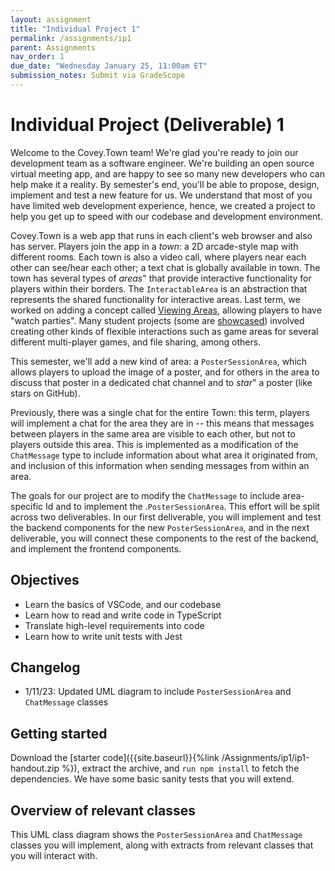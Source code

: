 ```yaml
---
layout: assignment
title: "Individual Project 1"
permalink: /assignments/ip1
parent: Assignments
nav_order: 1
due_date: "Wednesday January 25, 11:00am ET"
submission_notes: Submit via GradeScope
---
```


# Individual Project (Deliverable) 1

Welcome to the Covey.Town team! 
We're glad you're ready to join our development team as a software engineer. 
We're building an open source virtual meeting app, and are happy to see so many new developers who can help make it a reality. 
By semester's end, you'll be able to propose, design, implement and test a new feature for us.
We understand that most of you have limited web development experience, hence, we created a project to help you get up to speed with our codebase and development environment.

Covey.Town is a web app that runs in each client's web browser and also has server. 
Players join the app in a *town*: a 2D arcade-style map with different rooms.
Each town is also a video call, where players near each other can see/hear each other; a text chat is  globally available in town. 
The town has several types of *areas*" that provide interactive functionality for players within their borders. 
The `InteractableArea` is an abstraction that represents the shared functionality for interactive areas. 
Last term, we worked on adding a concept called [Viewing Areas](https://neu-se.github.io/CS4530-Fall-2022/assignments/ip2), allowing players to have "watch parties".
Many student projects (some are [showcased](https://neu-se.github.io/CS4530-Fall-2022/assignments/project-showcase)) involved creating other kinds of flexible interactions such as game areas for several different multi-player games, and file sharing, among others.

This semester, we'll add a new kind of area: a `PosterSessionArea`, which allows players to upload the image of a poster, and for others in the area to discuss that poster in a dedicated chat channel and to *star*" a poster (like stars on GitHub).

Previously, there was a single chat for the entire Town: this term, players will implement a chat for the area they are in -- this means that messages between players in the same area are visible to each other, but not to players outside this area. 
This is implemented as a modification of the `ChatMessage` type to include information about what area it originated from, and inclusion of this information when sending messages from within an area.

The goals for our project are to modify the `ChatMessage` to include area-specific Id and to implement the .`PosterSessionArea`.  This effort will be split across two deliverables. 
In our first deliverable, you will implement and test the backend components for the new `PosterSessionArea`, and in the next deliverable, you will connect these components to the rest of the backend, and implement the frontend components. 

## Objectives

* Learn the basics of VSCode, and our codebase
* Learn how to read and write code in TypeScript
* Translate high-level requirements into code
* Learn how to write unit tests with Jest

## Changelog
* 1/11/23: Updated UML diagram to include `PosterSessionArea` and `ChatMessage` classes

## Getting started 

Download the [starter code]({{site.baseurl}}{%link /Assignments/ip1/ip1-handout.zip %}), extract the archive, and `run npm install` to fetch the dependencies. 
We have some basic sanity tests that you will extend.

## Overview of relevant classes

This UML class diagram shows the `PosterSessionArea` and `ChatMessage` classes you will implement, along with  extracts from relevant classes that you will interact with. 
<script src="{{site.baseurl}}/assets/js/mermaid.min.js" />
<div class="mermaid">
 %%{init: { 'theme':'forest', } }%%
classDiagram 
class InteractableArea { 
    +string id 
    ~Player[] _occupants 
    +string[] occupantsByID 
    +boolean isActive 
    +BoundingBox boundingBox 
    +add(player: Player) +remove(player: Player) 
    +addPlayersWithinBounds(allPlayers: Player[]) 
    +toModel() 
    +contains(location: PlayerLocation) 
    +overlaps(otherInteractable: Interactable) #_emitAreaChanged() 
} 
class ViewingArea { 
    +string video 
    +number progress 
    +boolean isPlaying 
    +updateModel(updatedModel:ViewingAreaModel) 
    +fromMapObject(mapObject, townEmitter) 
} 
class ConversationArea { 
    +string? topic 
    +fromMapObject(mapObject, townEmitter) 
} 
class PosterSessionArea { 
    +string imageContents 
    +number stars 
    +string title 
    +updateModel(updatedModel:PosterSessionAreaModel) 
    +fromMapObject(mapObject, townEmitter) 
}
class BoundingBox {
    +number x 
    +number y 
    +number width 
    +number height 
} 
class Player { 
    +PlayerLocation location 
    +string id 
    +string username 
} 
class PlayerLocation { 
    +number x 
    +number y 
    +Direction rotation 
    +boolean moving 
    +string? interactableID 
} 
class Town { 
    +string townID 
    +string friendlyName 
    +InteractableArea[] interactables 
    +Player[] players 
    +void initializeMap(mapFile: string) 
} 
class TownEmitter { 
    +void emit(eventName: ServerToClientEvents, eventData) 
} 
class ServerToClientEvents { 
    +void playerMoved(movedPlayer: Player) 
    +void interactableUpdate(updatedInteractable: Interactable) 
} 
class ChatMessage {
    +string author
    +string sid
    +string body
    +Date dateCreated
    +string? interactableId
}
ViewingArea ..|> InteractableArea 
ConversationArea ..|> InteractableArea 
PosterSessionArea ..|> InteractableArea
InteractableArea o-- BoundingBox 
InteractableArea o-- Player 
InteractableArea o-- TownEmitter 
Player o-- PlayerLocation 
Town o-- Player 
Town o-- InteractableArea 
Town o-- TownEmitter 
TownEmitter -- ServerToClientEvents

</div>

## Grading

You will be scored out of 100 points, 90 of which are automatically awarded by the grading script, the remaining 10 are manually awarded.

Your code will be evaluated for linter errors and warnings. Submissions that have *any* linter errors will automatically receive a grade of 0. **Do not wait to run the linter until the last minute**. To check for linter errors, run the command `npm run lint` from the terminal. The handout contains the eslint configuration used by our grading script.

Your code will be automatically evaluated for functional correctness by a test suite that expands on the core tests that are distributed in the handout. 

Your tests will be automatically evaluated for functional correctness by a process that will inject bugs into our reference solution: to receive full marks your tests must detect a minimum number of injected bugs. 

You will __not__ receive detailed feedback on which injected bugs you do or do not find, and you will __not__ receive detailed feedback on which tests you do or do not pass.

The autograding script will impose a strict rate limit of 5 submissions per 24 hours.
Submissions that fail to grade will not count against the quota.
This limit exists to encourage you to start early on this assignment: from experience this assignment should take between 3-15 hours.

If you start early, you will be able to take full advantage of the resources that we provide to help you succeed: office hours, Piazza and a greater total number of submission attempts.

Your code will be manually evaluated for conformance to our course [style guide]({{ site.baseurl }}{% link style.md %}) (10 points):
* Names (e.g. local variables, methods, etc.) follow our naming conventions
* No unused variables
* Public properties and methods (other than getters, setters, and constructors) are documented with JSDoc-style comments
* No duplicated code that could have been refactored into a shared method.

We will deduct two points for each violation.

## Implementation Tasks

This deliverable has four parts.  Complete the work one part at a time, in order.

### Task 1: Extend chat messages (10 points total)

The `ChatMessage` type represents the information passed along with the message contents when a `Player` sends a message.
To enable area-specific chats, we are adding the identifier of the `InteractableArea` as an `interactableId` field to the `ChatMessage` (or `undefined` if the `Player` is not in an `InteractableArea`). 
The server should forward messages only if the `interactableId` of the message is the same as that of player's location. 

To demonstrate your understanding, add tests to `Town.test.ts`. As an example, we’ve included the test `'Forwards chat messages to players with the same ID as the message ID'`. 

Grading:
* modify server to send messages to clients with the same `interactableId` as the player/message (3 points).
* message-passing test in `Town` should run, once the new field is added (2 points)
* add new tests for `InteractableArea` to `Town.test.ts` (5 points)

### Task 2: Add the PosterSessionArea (40 points total)

The `PosterSessionArea` specializes `InteractableArea` to store three properties: poster (a string with the contents of the poster file to be viewed or undefined if none is set), stars (the number of stars that other players have given this poster, starting at 0), and title (a string with the title of the poster or undefined if no poster is set).

Like the other areas, the `PosterSessionArea` specializes the behavior of `remove`, in this case setting the poster image and title properties to `undefined`, stars to 0, and emitting this update to the players in the town when the last player leaves the `PosterSessionArea`.

The `PosterSessionArea`, like the `ViewingArea`, adds a new method, `updateModel`, used in the next deliverable to update the state while clients are interacting with the poster (e.g., starring it).
{::options parse_block_html="true" /}
<details><summary markdown="span">View the specification for these methods</summary>
{% highlight typescript %}

/**
 * Removes a player from this poster session area.
 * When the last player leaves, this method clears the poster 
 * and its title, resets stars, and emits to all players in the Town.
 * @param player to be removed
 */
public remove(player: Player): void;

/**
 * Updates the state of this instance, setting the poster, title, 
 * and stars properties
 * @param posterSessionArea updated model 
 */
public updateModel({ poster, title, stars}: PosterSessionAreaModel);

/**
 * Convert this instance to a simple PosterSessionAreaModel suitable 
 * for transporting over a socket to a client (i.e., serializable).
 */
public toModel(): PosterSessionAreaModel;

/**
 * Creates a new PosterSessionArea object in the town map.
 * @param mapObject a ITiledMapObject that is the rectangle in which this viewing 
 * area exists
 * @param townEmitter An emitter used to broadcast updates to players in the town
 */
public static fromMapObject(obj: ITiledMapObject, emitter: TownEmitter): PosterSessionArea;

{% endhighlight %}
</details>

Grading for implementation tasks: 20 points total
* add the correct fields/getters/setters to the class: 3 points
* implement `remove`: 5 points
* implement `updateModel`: 5 points
* implement `toModel`: 2 points
* implement `fromMapObject`: 5 points

Grading for testing tasks: 20 points total
* test `updateModel`: 5 points
* test `toModel`: 5 points
* test `fromMapObject`: 5 points
* test `remove`: 5 points

### Task 3: Add a REST API (30 points total)

We now turn to the public-facing web service APIs that the client can directly invoke.

These methods are located in two files:
* `src/town/Town.ts` (`socket.on('interactableUpdate')` handler and `addPosterSessionArea`)
* `src/town/TownsController.ts` (`createPosterSessionArea`, `incrementPosterAreaStars`, `getPosterAreaImageContents`)
The `socket.on` handler is automatically invoked by the socket-io library when an event is received from a remote client. 
The `createPosterSessionArea` function is automatically invoked by the tsoa REST middleware when a REST request is made by a remote client. For this deliverable, you will not need to write any code for the middleware and we will be discussing these in future lectures.

To run the tests for this part, run the command `npm test TestName`, where `TestName` is either `Town.test` or `TownsController`.

<details><summary markdown="span">View the specification for these methods</summary>
{% highlight typescript %}


/**
   * File: src/town/Town.ts
   * Creates a new poster session area in this town if there is not currently an 
   * active one with the same Id. The poster session area Id must match the name 
   * of a poster session area that exists in this town's map, and the poster 
   * session area must not already have a poster image set.
   *
   * If successful creating the poster session area, this method:
   *   - Adds any players who are in the region defined by the poster 
   * session area to it
   *   - Notifies players in the town that the area has been updated 
   * by emitting an interactableUpdate event
   *
   * @param area Information describing the poster session area to create.
   *
   * @returns True if the area was created or false if there is no known poster 
   * session area with that Id or if there is already an active area with that 
   * Id or if there is no poster image and title specified
   */
  public addPosterSessionArea(area: PosterSessionAreaModel): boolean

  /**
   * File: src/town/TownsController.ts
   * Creates a poster session area in a given town
   *
   * @param townID ID of the town in which to create the new poster area
   * @param sessionToken session token of the player making the request, must
   *        match the session token returned when the player joined the town
   * @param requestBody The new poster session area to create
   *
   * @throws InvalidParametersError if the session token is not valid, or if 
   * the poster session area could not be created
   */
  @Post('{townID}/posterSessionArea')
  @Response<InvalidParametersError>(400, 'Invalid values specified')
  public async createPosterSessionArea(
    @Path() townID: string,
    @Header('X-Session-Token') sessionToken: string,
    @Body() requestBody: PosterSessionArea,
  ): Promise<void>

/**
   * Gets the image contents of a given poster session area in a given town
   *
   * @param townID ID of the town in which to get the poster session area image 
   * contents
   * @param posterSessionId interactable ID of the poster session
   * @param sessionToken session token of the player making the request, must
   *        match the session token returned when the player joined the town
   *
   * @throws InvalidParametersError if the session token is not valid, or if 
   * the poster session specified does not exist
   */
   @Patch('{townID}/{posterSessionId}')
   @Response<InvalidParametersError>(400, 'Invalid values specified')
   public async getPosterAreaImageContents(
     @Path() townID: string,
     @Path() posterSessionId: string,
     @Header('X-Session-Token') sessionToken: string,
   ): Promise<string | undefined>

/**
   * Increment the stars of a given poster session area in a given town, as long as 
   * there is a poster image
   *
   * @param townID ID of the town in which to get the poster session area image 
   * contents
   * @param posterSessionId interactable ID of the poster session
   * @param sessionToken session token of the player making the request, must
   *        match the session token returned when the player joined the town
   *
   * @throws InvalidParametersError if the session token is not valid, or if the
   * poster session specified does not exist, or if the poster session specified 
   * does not have an image 
   */
    @Patch('{townID}/{posterSessionId}')
    @Response<InvalidParametersError>(400, 'Invalid values specified')
    public async incrementPosterAreaStars(
      @Path() townID: string,
      @Path() posterSessionId: string,
      @Header('X-Session-Token') sessionToken: string,
    ): Promise<void>

// File: src/town/Town.ts
// Set up a listener to process updates to interactables.
// Currently only knows how to process updates for ViewingAreas 
// and PosterSessionAreas, and ignores any other updates for any 
// other kind of interactable. 
// For ViewingAreas and PosterSessionAreas: Uses the 'newPlayer' 
// object's 'townEmitter' to forward the interactableUpdate to the 
// other players in the town. Also dispatches an updateModel call 
// to the viewingArea or posterSessionArea that corresponds to the 
// interactable being updated. Does not throw an error if the 
// specified viewing area or poster session area does not exist.
  socket.on('interactableUpdate', (update: Interactable) => {});

{% endhighlight %}

</details>

Grading for implementation tasks: 20 points total
* `socket.on(`interactableArea')`: 4 points
* `addPosterSessionArea`: 4 points
* `createPosterSessionArea`: 4 points
* `getPosterAreaImageContents`: 4 points
* `incrementPosterAreaStars`: 4 points
  
Grading for testing tasks: 10 points total
* `createPosterSessionArea`: 3 points
* `getPosterAreaImageContents`: 3 points
* `incrementPosterAreaStars`: 4 points


### Task 4: Add method createInteractablesFromMap (10 points total)

Your last task is to implement a function to validate the `InteractableArea`s defined in the town's map file and populate the `Town` with instances of `ViewingArea`, `ConversationArea`, and `PosterSessionArea` to represent those areas. Implement this function in the method `initializeFromMap` in `src/town/Town.ts`. 

We provided you with a test case for some of the basic functionality of this function. Add tests in the same `describe` block as the existing one in `src/town/Town.test.ts`. To run these tests, type `npx jest --watch Town.test`.

The function takes a `ITiledMap` object; you can learn more about the structure from reviewing the type definition, from the [Tiled JSON Map Format Specification](https://doc.mapeditor.org/en/stable/reference/json-map-format/), and from the example provided in the test case for `initializeFromMap`. The specific *layer* of the map that you are looking for will be of the type `ITiledMapObjectLayer`. The object layer will list all of the objects. The `type` property of each object in that layer identifies it as a `ViewingArea`, `ConversationArea`, or other - you can ignore any others.

The grading script will run two integration tests as part of grading this task. The integration tests check every method that you were required to complete. These two tests are clearly identified as integration tests in the grading output. 
Do *not* try to replicate these integration tests in your tests for `initializeFromMap`. We will *only* grade your tests for `initializeFromMap` on their ability to find defects in our implementation of `initializeFromMap`, and *not* in any other functions.

Grading:
* correct implementation (6 points)
* tests (4 points)

## Submission Instructions

Submit your assignment in GradeScope. The easiest way to get into GradeScope the first time is to first sign into 
[Canvas](https://northeastern.instructure.com/courses/133054) and then click the link on our course for "GradeScope". 
You should then also have the option to create an account on GradeScope (if you don't already have one) so that you can log in to GradeScope directly.
Please contact the instructors immediately if you have difficulty accessing the course on GradeScope.

To submit your assignment: upload *only* the files:
* `src/town/InteractableArea.ts` 
* `src/town/InteractableArea.test.ts` 
* `src/town/ConversationArea.ts` 
* `src/town/ConversationArea.test.ts` 
* `src/town/ViewingArea.ts` 
* `src/town/ViewingArea.test.ts` 
* `src/town/PosterSessionArea.ts` 
* `src/town/PosterSessionArea.test.ts` 
* `src/town/Town.test.ts` 
* `src/town/Town.ts` 
* `src/town/TownsController.test.ts` 
* `src/town/TownsController.ts` 

The grading script accepts any subset of these files. 
GradeScope will *not* include code style points, it will show 0 for this until graded manually. Grading can take time if the machine is busy. 
GradeScope can provide feedback on at most 5 submissions per-24-hours per-student. Test on your local machine; do *not* rely on GradeScope for providing grading feedback.
